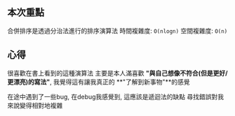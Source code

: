 ## 本次重點
合併排序是透過分治法進行的排序演算法
時間複雜度: `O(nlogn)`
空間複雜度: `O(n)`

## 心得
很喜歡在書上看到的這種演算法
主要是本人滿喜歡 **"與自己想像不符合(但是更好/更漂亮)的寫法"**, 我覺得這有讓我真正的 **"了解到新事物"**的感覺

在途中遇到了一些bug, 在debug我感覺到, 這應該是遞迴法的缺點
尋找錯誤對我來說變得相對地複雜